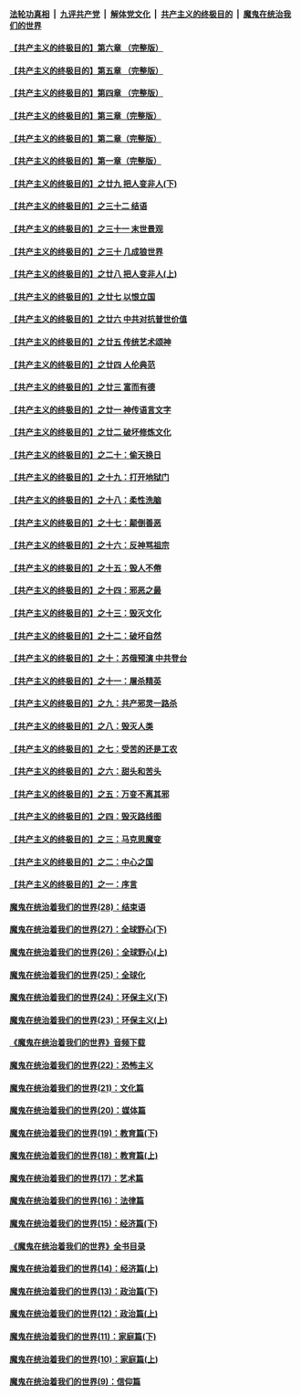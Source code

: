 

####  [法轮功真相](../../../../basic/blob/master/README.md?t=04170830) &nbsp;|&nbsp; [九评共产党](../../../../9ping.md/blob/master/README.md?t=04170830) &nbsp;|&nbsp; [解体党文化](../../../../jtdwh.md/blob/master/README.md?t=04170830)  &nbsp;|&nbsp; [共产主义的终极目的](../../../../gczydzjmd.md/blob/master/README.md?t=04170830) &nbsp;|&nbsp; [魔鬼在统治我们的世界](../../../../mgztzwmdsj.md/blob/master/README.md?t=04170830) 

#### [【共产主义的终极目的】第六章 （完整版）](../pages/nsc422/n11428913.md?t=04170830) 

#### [【共产主义的终极目的】第五章 （完整版）](../pages/nsc422/n11428912.md?t=04170830) 

#### [【共产主义的终极目的】第四章 （完整版）](../pages/nsc422/n11428907.md?t=04170830) 

#### [【共产主义的终极目的】第三章（完整版）](../pages/nsc422/n11428848.md?t=04170830) 

#### [【共产主义的终极目的】第二章（完整版）](../pages/nsc422/n11428831.md?t=04170830) 

#### [【共产主义的终极目的】第一章（完整版）](../pages/nsc422/n11417651.md?t=04170830) 

#### [【共产主义的终极目的】之廿九 把人变非人(下)](../pages/nsc422/n11344140.md?t=04170830) 

#### [【共产主义的终极目的】之三十二 结语](../pages/nsc422/n11360535.md?t=04170830) 

#### [【共产主义的终极目的】之三十一 末世景观](../pages/nsc422/n11351129.md?t=04170830) 

#### [【共产主义的终极目的】之三十 几成狼世界](../pages/nsc422/n11348280.md?t=04170830) 

#### [【共产主义的终极目的】之廿八 把人变非人(上)](../pages/nsc422/n11340492.md?t=04170830) 

#### [【共产主义的终极目的】之廿七 以恨立国](../pages/nsc422/n11336944.md?t=04170830) 

#### [【共产主义的终极目的】之廿六 中共对抗普世价值](../pages/nsc422/n11324785.md?t=04170830) 

#### [【共产主义的终极目的】之廿五 传统艺术颂神](../pages/nsc422/n11296396.md?t=04170830) 

#### [【共产主义的终极目的】之廿四 人伦典范](../pages/nsc422/n11296397.md?t=04170830) 

#### [【共产主义的终极目的】之廿三 富而有德](../pages/nsc422/n11283598.md?t=04170830) 

#### [【共产主义的终极目的】之廿一 神传语言文字](../pages/nsc422/n11263265.md?t=04170830) 

#### [【共产主义的终极目的】之廿二 破坏修炼文化](../pages/nsc422/n11245728.md?t=04170830) 

#### [【共产主义的终极目的】之二十：偷天换日](../pages/nsc422/n11238846.md?t=04170830) 

#### [【共产主义的终极目的】之十九：打开地狱门](../pages/nsc422/n11206376.md?t=04170830) 

#### [【共产主义的终极目的】之十八：柔性洗脑](../pages/nsc422/n11199994.md?t=04170830) 

#### [【共产主义的终极目的】之十七：颠倒善恶](../pages/nsc422/n11179782.md?t=04170830) 

#### [【共产主义的终极目的】之十六：反神骂祖宗](../pages/nsc422/n11166798.md?t=04170830) 

#### [【共产主义的终极目的】之十五：毁人不倦](../pages/nsc422/n11166792.md?t=04170830) 

#### [【共产主义的终极目的】之十四：邪恶之最](../pages/nsc422/n11150249.md?t=04170830) 

#### [【共产主义的终极目的】之十三：毁灭文化](../pages/nsc422/n11135227.md?t=04170830) 

#### [【共产主义的终极目的】之十二：破坏自然](../pages/nsc422/n11135214.md?t=04170830) 

#### [【共产主义的终极目的】之十：苏俄预演 中共登台](../pages/nsc422/n11118424.md?t=04170830) 

#### [【共产主义的终极目的】之十一：屠杀精英](../pages/nsc422/n11118442.md?t=04170830) 

#### [【共产主义的终极目的】之九：共产邪灵一路杀](../pages/nsc422/n11114139.md?t=04170830) 

#### [【共产主义的终极目的】之八：毁灭人类](../pages/nsc422/n11108503.md?t=04170830) 

#### [【共产主义的终极目的】之七：受苦的还是工农](../pages/nsc422/n11101809.md?t=04170830) 

#### [【共产主义的终极目的】之六：甜头和苦头](../pages/nsc422/n11096971.md?t=04170830) 

#### [【共产主义的终极目的】之五：万变不离其邪](../pages/nsc422/n11091285.md?t=04170830) 

#### [【共产主义的终极目的】之四：毁灭路线图](../pages/nsc422/n11086284.md?t=04170830) 

#### [【共产主义的终极目的】之三：马克思魔变](../pages/nsc422/n11061941.md?t=04170830) 

#### [【共产主义的终极目的】之二：中心之国](../pages/nsc422/n11047728.md?t=04170830) 

#### [【共产主义的终极目的】之一：序言](../pages/nsc422/n11086077.md?t=04170830) 

#### [魔鬼在统治着我们的世界(28)：结束语](../pages/nsc422/n10936246.md?t=04170830) 

#### [魔鬼在统治着我们的世界(27)：全球野心(下)](../pages/nsc422/n10928319.md?t=04170830) 

#### [魔鬼在统治着我们的世界(26)：全球野心(上)](../pages/nsc422/n10900318.md?t=04170830) 

#### [魔鬼在统治着我们的世界(25)：全球化](../pages/nsc422/n10788205.md?t=04170830) 

#### [魔鬼在统治着我们的世界(24)：环保主义(下)](../pages/nsc422/n10695307.md?t=04170830) 

#### [魔鬼在统治着我们的世界(23)：环保主义(上)](../pages/nsc422/n10688613.md?t=04170830) 

#### [《魔鬼在统治着我们的世界》音频下载](../pages/nsc422/n10635553.md?t=04170830) 

#### [魔鬼在统治着我们的世界(22)：恐怖主义](../pages/nsc422/n10614727.md?t=04170830) 

#### [魔鬼在统治着我们的世界(21)：文化篇](../pages/nsc422/n10597706.md?t=04170830) 

#### [魔鬼在统治着我们的世界(20)：媒体篇](../pages/nsc422/n10586579.md?t=04170830) 

#### [魔鬼在统治着我们的世界(19)：教育篇(下)](../pages/nsc422/n10564808.md?t=04170830) 

#### [魔鬼在统治着我们的世界(18)：教育篇(上)](../pages/nsc422/n10526970.md?t=04170830) 

#### [魔鬼在统治着我们的世界(17)：艺术篇](../pages/nsc422/n10499093.md?t=04170830) 

#### [魔鬼在统治着我们的世界(16)：法律篇](../pages/nsc422/n10485969.md?t=04170830) 

#### [魔鬼在统治着我们的世界(15)：经济篇(下)](../pages/nsc422/n10469975.md?t=04170830) 

#### [《魔鬼在统治着我们的世界》全书目录](../pages/nsc422/n10464261.md?t=04170830) 

#### [魔鬼在统治着我们的世界(14)：经济篇(上)](../pages/nsc422/n10457370.md?t=04170830) 

#### [魔鬼在统治着我们的世界(13)：政治篇(下)](../pages/nsc422/n10448270.md?t=04170830) 

#### [魔鬼在统治着我们的世界(12)：政治篇(上)](../pages/nsc422/n10444576.md?t=04170830) 

#### [魔鬼在统治着我们的世界(11)：家庭篇(下)](../pages/nsc422/n10440961.md?t=04170830) 

#### [魔鬼在统治着我们的世界(10)：家庭篇(上)](../pages/nsc422/n10435448.md?t=04170830) 

#### [魔鬼在统治着我们的世界(9)：信仰篇](../pages/nsc422/n10432159.md?t=04170830) 

